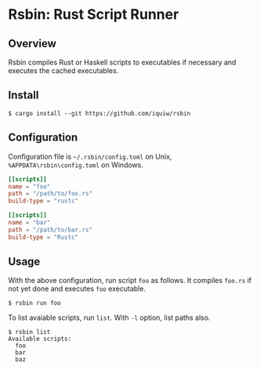 # Rsbin: Rust Script Runner

## Overview

Rsbin compiles Rust or Haskell scripts to executables if necessary and executes the cached executables.

## Install

``` console
$ cargo install --git https://github.com/iquiw/rsbin
```

## Configuration

Configuration file is `~/.rsbin/config.toml` on Unix, `%APPDATA\rsbin\config.toml` on Windows.

``` toml
[[scripts]]
name = "foo"
path = "/path/to/foo.rs"
build-type = "rustc"

[[scripts]]
name = "bar"
path = "/path/to/bar.rs"
build-type = "Rustc"
```

## Usage

With the above configuration, run script `foo` as follows. It compiles `foo.rs` if not yet done and executes `foo` executable.

``` console
$ rsbin run foo
```

To list avaiable scripts, run `list`. With `-l` option, list paths also.

``` console
$ rsbin list
Available scripts:
  foo
  bar
  baz
```
